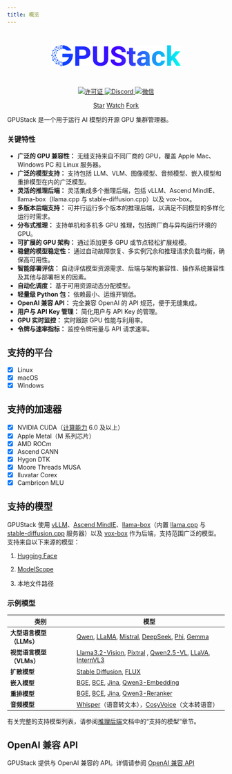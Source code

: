 ```yaml
---
title: 概览
---
```


<br>

<p align="center">
    <img alt="GPUStack" src="https://raw.githubusercontent.com/gpustack/gpustack/main/docs/assets/gpustack-logo.png" width="300px"/>
</p>

<br>

<p align="center">
  <a href="https://github.com/gpustack/gpustack/blob/main/LICENSE" target="_blank">
    <img alt="许可证" src="https://img.shields.io/github/license/gpustack/gpustack?logo=github&logoColor=white&label=License&color=blue">
  </a>
  <a href="https://discord.gg/VXYJzuaqwD" target="_blank">
    <img alt="Discord" src="https://img.shields.io/badge/Discord-GPUStack-blue?logo=discord&logoColor=white">
  </a>
  <a href="../../assets/wechat-group-qrcode.jpg" target="_blank">
    <img alt="微信" src="https://img.shields.io/badge/微信群-GPUStack-blue?logo=wechat&logoColor=white">
  </a>
</p>

<p align="center">
  <script async defer src="https://buttons.github.io/buttons.js"></script>
  <a class="github-button" href="https://github.com/gpustack/gpustack" data-show-count="true" data-size="large" aria-label="Star">Star</a>
  <a class="github-button" href="https://github.com/gpustack/gpustack/subscription" data-icon="octicon-eye" data-size="large" aria-label="Watch">Watch</a>
  <a class="github-button" href="https://github.com/gpustack/gpustack/fork" data-show-count="true" data-icon="octicon-repo-forked" data-size="large" aria-label="Fork">Fork</a>
</p>

GPUStack 是一个用于运行 AI 模型的开源 GPU 集群管理器。

### 关键特性

- **广泛的 GPU 兼容性：** 无缝支持来自不同厂商的 GPU，覆盖 Apple Mac、Windows PC 和 Linux 服务器。
- **广泛的模型支持：** 支持包括 LLM、VLM、图像模型、音频模型、嵌入模型和重排模型在内的广泛模型。
- **灵活的推理后端：** 灵活集成多个推理后端，包括 vLLM、Ascend MindIE、llama-box（llama.cpp 与 stable-diffusion.cpp）以及 vox-box。
- **多版本后端支持：** 可并行运行多个版本的推理后端，以满足不同模型的多样化运行时需求。
- **分布式推理：** 支持单机和多机多 GPU 推理，包括跨厂商与异构运行环境的 GPU。
- **可扩展的 GPU 架构：** 通过添加更多 GPU 或节点轻松扩展规模。
- **稳健的模型稳定性：** 通过自动故障恢复、多实例冗余和推理请求负载均衡，确保高可用性。
- **智能部署评估：** 自动评估模型资源需求、后端与架构兼容性、操作系统兼容性及其他与部署相关的因素。
- **自动化调度：** 基于可用资源动态分配模型。
- **轻量级 Python 包：** 依赖最小、运维开销低。
- **OpenAI 兼容 API：** 完全兼容 OpenAI 的 API 规范，便于无缝集成。
- **用户与 API Key 管理：** 简化用户与 API Key 的管理。
- **GPU 实时监控：** 实时跟踪 GPU 性能与利用率。
- **令牌与速率指标：** 监控令牌用量与 API 请求速率。

## 支持的平台

- [x] Linux
- [x] macOS
- [x] Windows

## 支持的加速器

- [x] NVIDIA CUDA（[计算能力](https://developer.nvidia.com/cuda-gpus) 6.0 及以上）
- [x] Apple Metal（M 系列芯片）
- [x] AMD ROCm
- [x] Ascend CANN
- [x] Hygon DTK
- [x] Moore Threads MUSA
- [x] Iluvatar Corex
- [x] Cambricon MLU

## 支持的模型

GPUStack 使用 [vLLM](https://github.com/vllm-project/vllm)、[Ascend MindIE](https://www.hiascend.com/en/software/mindie)、[llama-box](https://github.com/gpustack/llama-box)（内置 [llama.cpp](https://github.com/ggml-org/llama.cpp) 与 [stable-diffusion.cpp](https://github.com/leejet/stable-diffusion.cpp) 服务器）以及 [vox-box](https://github.com/gpustack/vox-box) 作为后端，支持范围广泛的模型。支持来自以下来源的模型：

1. [Hugging Face](https://huggingface.co/)

2. [ModelScope](https://modelscope.cn/)

3. 本地文件路径

### 示例模型

| **类别**                        | **模型**                                                                                                                                                                                                                                                                                                                                 |
| -------------------------------- | ---------------------------------------------------------------------------------------------------------------------------------------------------------------------------------------------------------------------------------------------------------------------------------------------------------------------------------------- |
| **大型语言模型（LLMs）**        | [Qwen](https://huggingface.co/models?search=Qwen/Qwen), [LLaMA](https://huggingface.co/meta-llama), [Mistral](https://huggingface.co/mistralai), [DeepSeek](https://huggingface.co/models?search=deepseek-ai/deepseek), [Phi](https://huggingface.co/models?search=microsoft/phi), [Gemma](https://huggingface.co/models?search=Google/gemma) |
| **视觉语言模型（VLMs）**        | [Llama3.2-Vision](https://huggingface.co/models?pipeline_tag=image-text-to-text&search=llama3.2), [Pixtral](https://huggingface.co/models?search=pixtral) , [Qwen2.5-VL](https://huggingface.co/models?search=Qwen/Qwen2.5-VL), [LLaVA](https://huggingface.co/models?search=llava), [InternVL3](https://huggingface.co/models?search=internvl3) |
| **扩散模型**                    | [Stable Diffusion](https://huggingface.co/models?search=gpustack/stable-diffusion), [FLUX](https://huggingface.co/models?search=gpustack/flux)                                                                                                                                                                                           |
| **嵌入模型**                    | [BGE](https://huggingface.co/gpustack/bge-m3-GGUF), [BCE](https://huggingface.co/gpustack/bce-embedding-base_v1-GGUF), [Jina](https://huggingface.co/models?search=gpustack/jina-embeddings), [Qwen3-Embedding](https://huggingface.co/models?search=qwen/qwen3-embedding)                                                           |
| **重排模型**                    | [BGE](https://huggingface.co/gpustack/bge-reranker-v2-m3-GGUF), [BCE](https://huggingface.co/gpustack/bce-reranker-base_v1-GGUF), [Jina](https://huggingface.co/models?search=gpustack/jina-reranker), [Qwen3-Reranker](https://huggingface.co/models?search=qwen/qwen3-reranker)                                              |
| **音频模型**                    | [Whisper](https://huggingface.co/models?search=Systran/faster)（语音转文本），[CosyVoice](https://huggingface.co/models?search=FunAudioLLM/CosyVoice)（文本转语音）                                                                                                                                                                     |

有关完整的支持模型列表，请参阅[推理后端](user-guide/inference-backends.md)文档中的“支持的模型”章节。

## OpenAI 兼容 API

GPUStack 提供与 OpenAI 兼容的 API。详情请参阅 [OpenAI 兼容 API](user-guide/openai-compatible-apis.md)